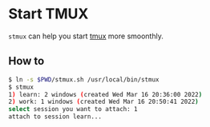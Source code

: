 # Start TMUX

`stmux` can help you start [tmux](https://github.com/tmux/tmux/wiki) more smoonthly.

## How to

```bash
$ ln -s $PWD/stmux.sh /usr/local/bin/stmux
$ stmux
1) learn: 2 windows (created Wed Mar 16 20:36:00 2022)
2) work: 1 windows (created Wed Mar 16 20:50:41 2022)
select session you want to attach: 1
attach to session learn...
```

